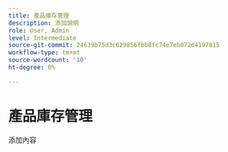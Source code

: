 ```yaml
---
title: 產品庫存管理
description: 添加說明
role: User, Admin
level: Intermediate
source-git-commit: 24639b75d3c629856fbb8fc74e7eb072d4197815
workflow-type: tm+mt
source-wordcount: '10'
ht-degree: 0%

---
```


# 產品庫存管理

添加內容